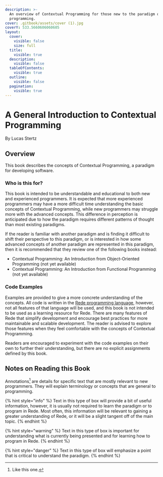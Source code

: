 ```yaml
---
description: >-
  An overview of Contextual Programming for those new to the paradigm or new to
  programming.
cover: .gitbook/assets/cover (1).jpg
coverY: 533.5660606060605
layout:
  cover:
    visible: false
    size: full
  title:
    visible: true
  description:
    visible: false
  tableOfContents:
    visible: true
  outline:
    visible: false
  pagination:
    visible: true
---
```


# A General Introduction to Contextual Programming

By Lucas Stertz



## Overview

This book describes the concepts of Contextual Programming, a paradigm for developing software.&#x20;

### Who is this for?

This book is intended to be understandable and educational to both new and experienced programmers. It is expected that more experienced programmers may have a more difficult time understanding the basic concepts of Contextual Programming, while new programmers may struggle more with the advanced concepts. This difference in perception is anticipated due to how the paradigm requires different patterns of thought than most existing paradigms.

If the reader is familiar with another paradigm and is finding it difficult to shift their perspective to this paradigm, or is interested in how some advanced concepts of another paradigm are represented in this paradigm, then it is recommended that they review one of the following books instead:

* Contextual Programming: An Introduction from Object-Oriented Programming (not yet available)
* Contextual Programming: An Introduction from Functional Programming (not yet available)

### Code Examples

Examples are provided to give a more concrete understanding of the concepts. All code is written in the [Rede programming language](http://127.0.0.1:5000/s/FfOPeCfV66IeaZZd4Exu/), however, not all features of that language will be used, and this book is not intended to be used as a learning resource for Rede. There are many features of Rede that simplify development and encourage best practices for more maintainable and scalable development. The reader is advised to explore those features when they feel comfortable with the concepts of Contextual Programming.

Readers are encouraged to experiment with the code examples on their own to further their understanding, but there are no explicit assignments defined by this book.



## Notes on Reading this Book

Annotations[^1] are details for specific text that are mostly relevant to new programmers. They will explain terminology or concepts that are general to programming.

{% hint style="info" %}
Text in this type of box will provide a bit of useful information, however, it is usually not required to learn the paradigm or to program in Rede. Most often, this information will be relevant to gaining a greater understanding of Rede, or it will be a slight tangent off of the main topic.
{% endhint %}

{% hint style="warning" %}
Text in this type of box is important for understanding what is currently being presented and for learning how to program in Rede.
{% endhint %}

{% hint style="danger" %}
Text in this type of box will emphasize a point that is critical to understand the paradigm.
{% endhint %}

[^1]: Like this one.
